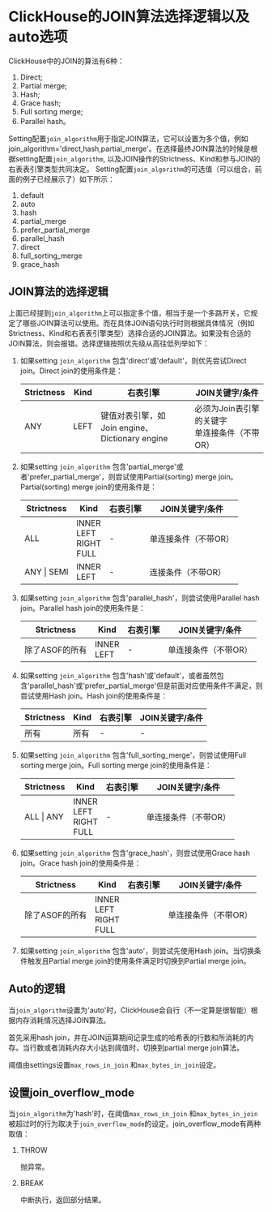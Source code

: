 # ClickHouse的JOIN算法选择逻辑以及auto选项

ClickHouse中的JOIN的算法有6种：
1. Direct;
2. Partial merge;
3. Hash;
4. Grace hash;
5. Full sorting merge;
6. Parallel hash。

Setting配置`join_algorithm`用于指定JOIN算法，它可以设置为多个值，例如join_algorithm='direct,hash,partial_merge'。在选择最终JOIN算法的时候是根据setting配置`join_algorithm`, 以及JOIN操作的Strictness、Kind和参与JOIN的右表表引擎类型共同决定。
Setting配置`join_algorithm`的可选值（可以组合，前面的例子已经展示了）如下所示：
1. default
2. auto
3. hash
4. partial_merge
5. prefer_partial_merge
6. parallel_hash
7. direct
8. full_sorting_merge
9. grace_hash

## JOIN算法的选择逻辑

上面已经提到`join_algorithm`上可以指定多个值，相当于是一个多路开关，它规定了哪些JOIN算法可以使用。而在具体JOIN语句执行时则根据具体情况（例如Strictness、Kind和右表表引擎类型）选择合适的JOIN算法。如果没有合适的JOIN算法，则会报错。选择逻辑按照优先级从高往低列举如下：

1. 如果setting `join_algorithm` 包含'direct'或'default'，则优先尝试Direct join。Direct join的使用条件是：

   | Strictness | Kind | 右表引擎                                             | JOIN关键字/条件                                    |
   | ---------- | ---- | ---------------------------------------------------- | -------------------------------------------------- |
   | ANY        | LEFT | 键值对表引擎，如<br />Join engine、Dictionary engine | 必须为Join表引擎的关键字<br />单连接条件（不带OR） |

   

2. 如果setting `join_algorithm` 包含'partial_merge'或者'prefer_partial_merge'，则尝试使用Partial(sorting) merge join。Partial(sorting) merge join的使用条件是：

   | Strictness  | Kind                                 | 右表引擎 | JOIN关键字/条件      |
   | ----------- | ------------------------------------ | -------- | -------------------- |
   | ALL         | INNER<br />LEFT<br />RIGHT<br />FULL | -        | 单连接条件（不带OR） |
   | ANY \| SEMI | INNER<br />LEFT                      | -        | 连接条件（不带OR）   |

   

3. 如果setting `join_algorithm` 包含'parallel_hash'，则尝试使用Parallel hash join。Parallel hash join的使用条件是：

   | Strictness     | Kind            | 右表引擎 | JOIN关键字/条件      |
   | -------------- | --------------- | -------- | -------------------- |
   | 除了ASOF的所有 | INNER<br />LEFT | -        | 单连接条件（不带OR） |

   

4. 如果setting `join_algorithm` 包含'hash'或'default'，或者虽然包含'parallel_hash'或'prefer_partial_merge'但是前面对应使用条件不满足，则尝试使用Hash join。Hash join的使用条件是：

   | Strictness | Kind | 右表引擎 | JOIN关键字/条件 |
   | ---------- | ---- | -------- | --------------- |
   | 所有       | 所有 | -        | -               |

   

5. 如果setting `join_algorithm` 包含'full_sorting_merge'，则尝试使用Full sorting merge join。Full sorting merge join的使用条件是：

   | Strictness | Kind                                 | 右表引擎 | JOIN关键字/条件      |
   | ---------- | ------------------------------------ | -------- | -------------------- |
   | ALL \| ANY | INNER<br />LEFT<br />RIGHT<br />FULL | -        | 单连接条件（不带OR） |

   

6. 如果setting `join_algorithm` 包含'grace_hash'，则尝试使用Grace hash join。Grace hash join的使用条件是：

   | Strictness     | Kind                                 | 右表引擎 | JOIN关键字/条件      |
   | -------------- | ------------------------------------ | -------- | -------------------- |
   | 除了ASOF的所有 | INNER<br />LEFT<br />RIGHT<br />FULL |          | 单连接条件（不带OR） |

   

7. 如果setting `join_algorithm` 包含'auto'，则尝试先使用Hash join。当切换条件触发且Partial merge join的使用条件满足时切换到Partial merge join。





## Auto的逻辑

当`join_algorithm`设置为'auto'时，ClickHouse会自行（不一定算是很智能）根据内存消耗情况选择JOIN算法。

首先采用hash join，并在JOIN运算期间记录生成的哈希表的行数和所消耗的内存。当行数或者消耗内存大小达到阈值时，切换到partial merge join算法。

阈值由settings设置`max_rows_in_join` 和`max_bytes_in_join`设定。



## 设置join_overflow_mode

当`join_algorithm`为'hash'时，在阈值`max_rows_in_join` 和`max_bytes_in_join`被超过时的行为取决于`join_overflow_mode`的设定。join_overflow_mode有两种取值：

1. THROW

   抛异常。

2. BREAK

   中断执行，返回部分结果。



